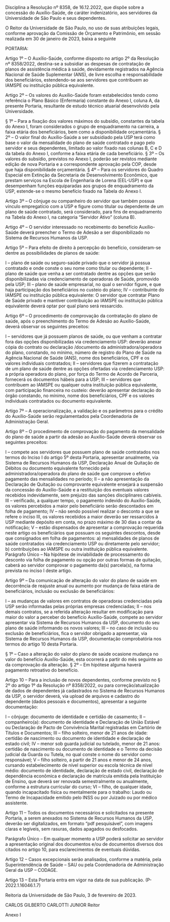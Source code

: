 Disciplina a Resolução nº 8358, de 16.12.2022, que dispõe sobre a concessão do Auxílio-Saúde, de caráter indenizatório, aos servidores da Universidade de São Paulo e seus dependentes.

O Reitor da Universidade de São Paulo, no uso de suas atribuições legais, conforme aprovação da Comissão de Orçamento e Patrimônio, em sessão realizada em 30 de janeiro de 2023, baixa a seguinte

PORTARIA:

Artigo 1º – O Auxílio-Saúde, conforme disposto no artigo 2º da Resolução nº 8358/2022, destina-se a subsidiar as despesas de contratação de planos de assistência médica à saúde, devidamente registrados na Agência Nacional de Saúde Suplementar (ANS), de livre escolha e responsabilidade dos beneficiários, estendendo-se aos servidores que contribuem ao IAMSPE ou instituição pública equivalente.

Artigo 2º – Os valores do Auxílio-Saúde foram estabelecidos tendo como referência o Plano Básico (Enfermaria) constante do Anexo I, coluna A, da presente Portaria, resultante de estudo técnico atuarial desenvolvido pela Universidade.

§ 1º – Para a fixação dos valores máximos do subsídio, constantes da tabela do Anexo I, foram considerados o grupo de enquadramento na carreira, a faixa etária dos beneficiários, bem como a disponibilidade orçamentária.
§ 2º – O valor final do Auxílio-Saúde a ser subsidiado pela USP terá como base o valor da mensalidade do plano de saúde contratado e pago pelo servidor e seus dependentes, limitado ao valor fixado nas colunas B, C e D da tabela do Anexo I, conforme a faixa etária de cada beneficiário.
§ 3º – Os valores do subsídio, previstos no Anexo I, poderão ser revistos mediante edição de nova Portaria e a correspondente aprovação pela COP, desde que haja disponibilidade orçamentária.
§ 4º – Para os servidores do Quadro Especial em Extinção da Secretaria de Desenvolvimento Econômico, que prestam serviços na Escola de Engenharia de Lorena (EEL-USP) e que desempenham funções equiparadas aos grupos de enquadramento da USP, estende-se o mesmo benefício fixado na Tabela do Anexo I.

Artigo 3º – O cônjuge ou companheiro do servidor que também possua vínculo empregatício com a USP e figure como titular ou dependente de um plano de saúde contratado, será considerado, para fins de enquadramento na Tabela do Anexo I, na categoria “Servidor Ativo” (coluna B).

Artigo 4º – O servidor interessado no recebimento do benefício Auxílio-Saúde deverá preencher o Termo de Adesão a ser disponibilizado no Sistema de Recursos Humanos da USP.

Artigo 5º – Para efeito de direito à percepção do benefício, consideram-se dentre as possibilidades de planos de saúde:

I – plano de saúde ou seguro-saúde privado que o servidor já possua contratado e onde conste o seu nome como titular ou dependente;
II – plano de saúde que venha a ser contratado dentre as opções que serão disponibilizadas via credenciamento de operadoras de Saúde, promovido pela USP;
III – plano de saúde empresarial, no qual o servidor figure, e que haja participação dos beneficiários no custeio do plano;
IV – contribuinte do IAMSPE ou instituição pública equivalente: O servidor que contratar Plano de Saúde privado e mantiver contribuição ao IAMSPE ou instituição pública equivalente deverá optar por qual plano será ressarcido.

Artigo 6º – O procedimento de comprovação da contratação do plano de saúde, após o preenchimento do Termo de Adesão ao Auxílio-Saúde, deverá observar os seguintes preceitos:

I – servidores que já possuem planos de saúde, ou que venham a contratar fora das opções disponibilizadas via credenciamento USP: deverão anexar cópia do contrato ou declaração /documento da administradora/operadora do plano, constando, no mínimo, número de registro do Plano de Saúde na Agência Nacional de Saúde (ANS), nome dos beneficiários, CPF e os valores individuais contratados;
II – servidores que fizerem a contratação de um plano de saúde dentre as opções ofertadas via credenciamento USP: a própria operadora do plano, por força do Termo de Acordo de Parceria, fornecerá os documentos hábeis para a USP;
III – servidores que contribuem ao IAMSPE ou qualquer outra instituição pública equivalente, com participação financeira no custeio: deverão apresentar declaração do órgão constando, no mínimo, nome dos beneficiários, CPF e os valores individuais contratados ou documento equivalente.

Artigo 7º – A operacionalização, a validação e os parâmetros para o crédito do Auxílio-Saúde serão regulamentados pela Coordenadoria de Administração Geral.

Artigo 8º – O procedimento de comprovação do pagamento da mensalidade do plano de saúde a partir da adesão ao Auxílio-Saúde deverá observar os seguintes preceitos:

I – compete aos servidores que possuem plano de saúde contratados nos termos do Inciso I do artigo 5º desta Portaria, apresentar anualmente, via Sistema de Recursos Humanos da USP, Declaração Anual de Quitação de Débitos ou documento equivalente fornecido pela administradora/operadora do plano de saúde que comprove o efetivo pagamento das mensalidades no período;
II – a não apresentação da Declaração de Quitação ou comprovante equivalente ensejará a suspensão da concessão do Auxílio-Saúde e a restituição dos eventuais valores recebidos indevidamente, sem prejuízo das sanções disciplinares cabíveis.
III – verificado, a qualquer tempo, o pagamento indevido do Auxílio-Saúde, os valores percebidos a maior pelo beneficiário serão descontados em folha de pagamento;
IV – não sendo possível realizar o desconto a que se refere o inciso III, os valores recebidos a maior deverão ser ressarcidos à USP mediante depósito em conta, no prazo máximo de 30 dias a contar da notificação;
V – estão dispensados de apresentar a comprovação requerida neste artigo os beneficiários que possuam os seguintes descontos, desde que consignados em folha de pagamentos:
a) mensalidades de planos de saúde contratados via credenciamento USP ou diretamente pelo servidor;
b) contribuições ao IAMSPE ou outra instituição pública equivalente.
Parágrafo Único – Na hipótese de inviabilidade de processamento do desconto via folha de pagamento ou opção por outras formas de quitação, caberá ao servidor comprovar o pagamento da(s) parcela(s), na forma prevista no inciso I deste artigo.

Artigo 9º – Da comunicação de alteração do valor do plano de saúde em decorrência de reajuste anual ou aumento por mudança de faixa etária de beneficiários, inclusão ou exclusão de beneficiários:

I – as mudanças de valores em contratos de operadoras credenciadas pela USP serão informadas pelas próprias empresas credenciadas;
II – nos demais contratos, se a referida alteração resultar em modificação para maior do valor a perceber do benefício Auxílio-Saúde, compete ao servidor apresentar via Sistema de Recursos Humanos da USP, documento do seu plano de saúde informando os novos valores;
III – no caso de inclusão ou exclusão de beneficiários, fica o servidor obrigado a apresentar, via Sistema de Recursos Humanos da USP, documentação comprobatória nos termos do artigo 10 desta Portaria.

§ 1º – Caso a alteração do valor do plano de saúde ocasione mudança no valor do benefício Auxílio-Saúde, esta ocorrerá a partir do mês seguinte ao da comprovação da alteração.
§ 2º – Em hipótese alguma haverá pagamento retroativo do benefício.

Artigo 10 – Para a inclusão de novos dependentes, conforme previsto no § 2º do artigo 1º da Resolução nº 8358/2022, ou para correção/atualização de dados de dependentes já cadastrados no Sistema de Recursos Humanos da USP, o servidor deverá, via upload de arquivos e cadastro do dependente (dados pessoais e documentos), apresentar a seguinte documentação:

I – cônjuge: documento de identidade e certidão de casamento;
II – companheiro(a): documento de identidade e Declaração de União Estável ou Declaração de Pacto de Convivência Marital registradas em Cartório de Títulos e Documentos;
III – filho solteiro, menor de 21 anos de idade: certidão de nascimento ou documento de identidade e declaração de estado civil;
IV – menor sob guarda judicial ou tutelado, menor de 21 anos: certidão de nascimento ou documento de identidade e o Termo da decisão judicial da Guarda ou Tutela, no qual conste o nome do servidor como responsável;
V – filho solteiro, a partir de 21 anos e menor de 24 anos, cursando estabelecimento de nível superior ou escola técnica de nível médio: documento de identidade, declaração de estado civil, declaração de dependência econômica e declaração de matrícula emitida pela Instituição de Ensino, que deverá ser renovada semestralmente ou anualmente, conforme a estrutura curricular do curso;
VI – filho, de qualquer idade, quando incapacitado física ou mentalmente para o trabalho: Laudo ou Termo de Incapacidade emitido pelo INSS ou por Juizado ou por médico assistente.

Artigo 11 – Todos os documentos necessários e solicitados na presente Portaria, a serem anexados no Sistema de Recursos Humanos da USP, deverão ser digitalizados, em formato “pdf pesquisável”, com imagens claras e legíveis, sem rasuras, dados apagados ou desfocados.

Parágrafo Único – Em qualquer momento a USP poderá solicitar ao servidor a apresentação original dos documentos e/ou de documentos diversos dos citados no artigo 10, para esclarecimentos de eventuais dúvidas.

Artigo 12 – Casos excepcionais serão analisados, conforme a matéria, pela Superintendência de Saúde – SAU ou pela Coordenadoria de Administração Geral da USP – CODAGE.

Artigo 13 – Esta Portaria entra em vigor na data de sua publicação. (P-2022.1.16046.1.7)

Reitoria da Universidade de São Paulo, 3 de fevereiro de 2023.

CARLOS GILBERTO CARLOTTI JUNIOR
Reitor

Anexo I